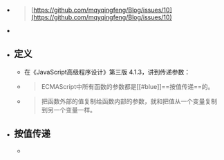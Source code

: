 - > [https://github.com/mqyqingfeng/Blog/issues/10](https://github.com/mqyqingfeng/Blog/issues/10)
-
- ## 定义
	- 在《JavaScript高级程序设计》第三版 4.1.3，讲到传递参数：
	- > ECMAScript中所有函数的参数都是[[#blue]]==按值传递==的。
	- > 把函数外部的值复制给函数内部的参数，就和把值从一个变量复制到另一个变量一样。
- ## 按值传递
	-